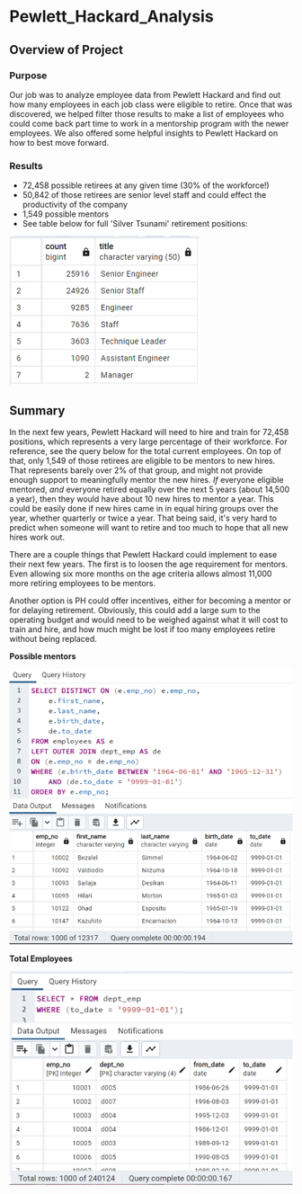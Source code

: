 # Pewlett_Hackard_Analysis

## **Overview of Project**

### **Purpose**

Our job was to analyze employee data from Pewlett Hackard and find out how many employees in each job class were eligible to retire. Once that was discovered, we helped filter those results to make a list of employees who could come back part time to work in a mentorship program with the newer employees. We also offered some helpful insights to Pewlett Hackard on how to best move forward.

### **Results**

- 72,458 possible retirees at any given time (30% of the workforce!)
- 50,842 of those retirees are senior level staff and could effect the productivity of the company
- 1,549 possible mentors
- See table below for full 'Silver Tsunami' retirement positions:

![Breakdown of eligible retirees by job title](https://github.com/Nacho567/Pewlett_Hackard_Analysis/blob/aa7fed14bb7dcabd831e57fcb4a015c333ed3b4f/Data/retiring_titles.png)

## **Summary**

In the next few years, Pewlett Hackard will need to hire and train for 72,458 positions, which represents a very large percentage of their workforce. For reference, see the query below for the total current employees. On top of that, only 1,549 of those retirees are eligible to be mentors to new hires. That represents barely over 2% of that group, and might not provide enough support to meaningfully mentor the new hires. <i>If</i> everyone eligible mentored, <i>and</i> everyone retired equally over the next 5 years (about 14,500 a year), then they would have about 10 new hires to mentor a year. This could be easily done if new hires came in in equal hiring groups over the year, whether quarterly or twice a year. That being said, it's very hard to predict when someone will want to retire and too much to hope that all new hires work out.

There are a couple things that Pewlett Hackard could implement to ease their next few years. The first is to loosen the age requirement for mentors. Even allowing six more months on the age criteria allows almost 11,000 more retiring employees to be mentors. 

Another option is PH could offer incentives, either for becoming a mentor or for delaying retirement. Obviously, this could add a large sum to the operating budget and would need to be weighed against what it will cost to train and hire, and how much might be lost if too many employees retire without being replaced.

**Possible mentors**

![Possible retiring mentors](https://github.com/Nacho567/Pewlett_Hackard_Analysis/blob/937b67a23aadcd73c94ffe54015ddff1405e6c0c/Data/possible_mentors.png)

**Total Employees**

![Current total employees, 240,124](https://github.com/Nacho567/Pewlett_Hackard_Analysis/blob/aa7fed14bb7dcabd831e57fcb4a015c333ed3b4f/Data/current_emp.png)
